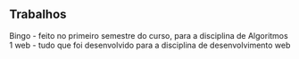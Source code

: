 ## Trabalhos

Bingo - feito no primeiro semestre do curso, para a disciplina de Algoritmos 1
web - tudo que foi desenvolvido para a disciplina de desenvolvimento web
